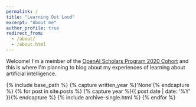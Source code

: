 ```yaml
---
permalink: /
title: "Learning Out Loud"
excerpt: "About me"
author_profile: true
redirect_from: 
  - /about/
  - /about.html
---
```


Welcome! I'm a member of the [OpenAI Scholars Program 2020 Cohort](https://openai.com/blog/openai-scholars-spring-2020/) and this is where I'm planning to blog about my experiences of learning about artificial intelligence. 


{% include base_path %}
{% capture written_year %}'None'{% endcapture %}
{% for post in site.posts %}
  {% capture year %}{{ post.date | date: '%Y' }}{% endcapture %}
  {% include archive-single.html %}
{% endfor %}
